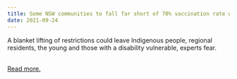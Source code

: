 ```yaml
---
title: Some NSW communities to fall far short of 70% vaccination rate when Sydney reopens, analysis shows
date: 2021-09-24
---
```

<p>A blanket lifting of restrictions could leave Indigenous people, regional residents, the young and those with a disability vulnerable, experts fear.</p><br>
<a href='https://www.theguardian.com/news/datablog/2021/sep/25/some-nsw-communities-to-fall-far-short-of-70-vaccination-rate-when-sydney-reopens-analysis-shows'>Read more.</a>